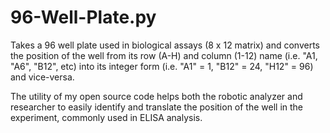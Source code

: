 # 96-Well-Plate.py

Takes a 96 well plate used in biological assays (8 x 12 matrix) and converts the position of the well from its row (A-H) and column (1-12) name (i.e. "A1, "A6", "B12", etc) into its integer form (i.e. "A1" = 1, "B12" = 24, "H12" = 96) and vice-versa.  

The utility of my open source code helps both the robotic analyzer and researcher to easily identify and translate the position of the well in the experiment, commonly used in ELISA analysis.
